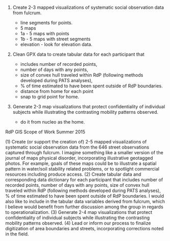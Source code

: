 1. Create 2-3 mapped visualizations of systematic social observation data from fulcrum.	
	* line segments for points.  
	* 5 maps
	* 1a - 5 maps with points
	* 1b - 5 maps with street segments
	* elevation - look for elevation data. 2. Clean GPX data to create tabular data for each participant that 		* includes number of recorded points, 	* number of days with any points, 
	* size of convex hull traveled within RdP (following methods developed during PATS analyses), 
	* % of time estimated to have been spent outside of RdP boundaries.
	* distance from home for each point
	* snap to grid point for home. 
3. Generate 2-3 map visualizations that protect confidentiality of individual subjects while illustrating the contrasting mobility patterns observed.
	* do it from nucleo as the home. 
	
	
	
RdP GIS Scope of WorkSummer 2015(1) Create (or support the creation of) 2-5 mapped visualizations of systematic social observation data from the 646 street observations captured through fulcrum.  I imagine something like a smaller version of the journal of maps physical disorder, incorporating illustrative geotagged photos.  For example, goals of these maps could be to illustrate a spatial pattern in water/soil stability related problems, or to spotlight commercial resources including produce access.(2) Create tabular data and corresponding data dictionary for each participant that includes number of recorded points, number of days with any points, size of convex hull traveled within RdP (following methods developed during PATS analyses), % of time estimated to have been spent outside of RdP boundaries.  I would also like to include in the tabular data variables derived from fulcrum, which I believe would benefit from further discussion among the group in regards to operationalization.(3) Generate 2-4 map visualizations that protect confidentiality of individual subjects while illustrating the contrasting mobility patterns observed. (4) Lead or inform our process to finalize digitization of area boundaries and streets, incorporating corrections noted in the field.